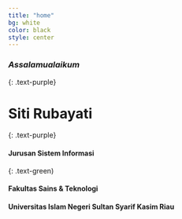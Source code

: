 ```yaml
---
title: "home"
bg: white
color: black
style: center
---
```


### *Assalamualaikum*
{: .text-purple}

# Siti Rubayati
{: .text-purple}


#### Jurusan Sistem Informasi
{: .text-green)

#### Fakultas Sains & Teknologi

#### Universitas Islam Negeri Sultan Syarif Kasim Riau

